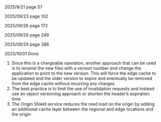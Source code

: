2025/9/21 page 57

2025/09/23 page 102

2025/09/26 page 172

2025/09/28 page 249

2025/09/29 page 388

2025/10/01 Done

1. Since this is a chargeable operation, another approach that can be used is to rename the new files with a version number and change the application to point to the new version. This will force the edge cache to be updated and the older version to expire and eventually be removed from the edge cache without incurring any charges. 
2. The best practice is to limit the use of invalidation requests and instead use an object versioning approach or shorten the header’s expiration time.
3. The Origin Shield service reduces the read load on the origin by adding an additional cache layer between the regional and edge locations and the origin
